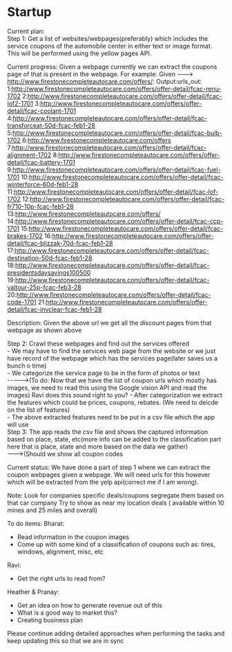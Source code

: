 # Startup
Current plan:<br />
Step 1: Get a list of websites/webpages(preferably) which includes the service coupons of the automobile center in either text or image format. This will be performed using the yellow pages API.<br />

Current progress: Given a webpage currently we can extract the coupons page of that is present in the webpage. For example:
Given ---> http://www.firestonecompleteautocare.com/offers/:
Output:urls_out:
1:http://www.firestonecompleteautocare.com/offers/offer-detail/fcac-renu-1702
2:http://www.firestonecompleteautocare.com/offers/offer-detail/fcac-lof2-1701
3:http://www.firestonecompleteautocare.com/offers/offer-detail/fcac-coolant-1701
4:http://www.firestonecompleteautocare.com/offers/offer-detail/fcac-transforceat-50d-fcac-feb1-28
5:http://www.firestonecompleteautocare.com/offers/offer-detail/fcac-bulb-1702
6:http://www.firestonecompleteautocare.com/offers
7:http://www.firestonecompleteautocare.com/offers/offer-detail/fcac-alignment-1702
8:http://www.firestonecompleteautocare.com/offers/offer-detail/fcac-battery-1701
9:http://www.firestonecompleteautocare.com/offers/offer-detail/fcac-fuel-1701
10:http://www.firestonecompleteautocare.com/offers/offer-detail/fcac-winterforce-60d-feb1-28
11:http://www.firestonecompleteautocare.com/offers/offer-detail/fcac-lof-1702
12:http://www.firestonecompleteautocare.com/offers/offer-detail/fcac-fr710-10p-fcac-feb1-28
13:http://www.firestonecompleteautocare.com/offers/
14:http://www.firestonecompleteautocare.com/offers/offer-detail/fcac-ccp-1701
15:http://www.firestonecompleteautocare.com/offers/offer-detail/fcac-brakes-1702
16:http://www.firestonecompleteautocare.com/offers/offer-detail/fcac-blizzak-70d-fcac-feb1-28
17:http://www.firestonecompleteautocare.com/offers/offer-detail/fcac-destination-50d-fcac-feb1-28
18:http://www.firestonecompleteautocare.com/offers/offer-detail/fcac-presidentsdaysavings100500
19:http://www.firestonecompleteautocare.com/offers/offer-detail/fcac-valtour-25p-fcac-feb3-28
20:http://www.firestonecompleteautocare.com/offers/offer-detail/fcac-code-1701
21:http://www.firestonecompleteautocare.com/offers/offer-detail/fcac-invclear-fcac-feb1-28

Description: Given the above url we get all the discount pages from that webpage as shown above

Step 2: Crawl these webpages and find out the services offered<br />
        - We may have to find the services web page from the website or we just have record of the webpage which has the services       page(later saves us a bunch o time)<br />
        - We categorize the service page to be in the form of photos or text<br /> ----->(To do: Now that we have the list of coupon urls which mostly has images, we need to read this using the Google vision API and read the images) Ravi does this sound right to you?
        - After categorization we extract the features which could be prices, coupons, rebates. (We need to deicde on the list of features)<br />
        - The above extracted features need to be put in a csv file which the app will use<br />
Step 3: The app reads the csv file and shows the captured information based on place, state, etc(more info can be added to the classification part here that is place, state and more based on the data we gather)<br /> --->(Should we show all coupon codes 


Current status: We have done a part of step 1 where we can extract the coupon webpages given a webpage. We will need urls for this however which will be extracted from the yelp api(correct me if I am wrong).


Note:
Look for companies specific deals/coupons segregate them based on that car company
Try to show as near my location deals ( available within 10 mines and 25 miles and overall)

To do items:
Bharat: 
- Read information in the coupon images
- Come up with some kind of a classification of coupons such as: tires, windows, alignment, misc, etc

Ravi: 
- Get the right urls to read from?

Heather & Pranay:
- Get an idea on how to generate revenue out of this
- What is a good way to market this?
- Creating business plan

Please continue adding detailed approaches when performing the tasks and keep updating this so that we are in sync<br />

